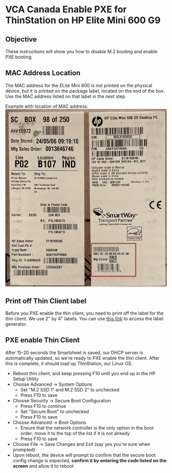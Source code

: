 # VCA Canada Enable PXE for ThinStation on HP Elite Mini 600 G9

## Objective

These instructions will show you how to disable M.2 booting and enable PXE booting. 

## MAC Address Location

The MAC address for the ELite Mini 600 is not printed on the physical device, but it is printed on the package label, located on the end of the box. Use the MAC address listed on that label in the next step.

Example with location of MAC address:
![Mac Address label](./images/mac_label.png)

## Print off Thin Client label

Before you PXE enable the thin client, you need to print off the label for the thin client. We use 2" by 4" labels. You can use [this link](https://thinstation-inventory.vcacanada.com/) to access the label generator.


## PXE enable Thin Client

After 15-20 seconds the Smartsheet is saved, our DHCP server is automatically updated, so we're ready to PXE enable the thin client. After this is complete, it should load up ThinStation, our Linux OS.

* Reboot thin client, and keep pressing F10 until you end up in the HP Setup Utility
* Choose Advanced -> System Options
  * Set "M.2 SSD 1" and M.2 SSD 2" to unchecked
  * Press F10 to save
* Choose Security -> Secure Boot Configuration
  * Press F10 to continue
  * Set "Secure Boot" to unchecked
  * Press F10 to save
* Choose Advanced -> Boot Options
  * Ensure that the network controller is the only option in the boot order; move it to the top of the list if it is not already
  * Press F10 to save
* Choose File -> Save Changes and Exit (say yes you're sure when prompted)
* Upon reboot, the device will prompt to confirm that the secure boot config change is expected, **confirm it by entering the code listed on the screen** and allow it to reboot